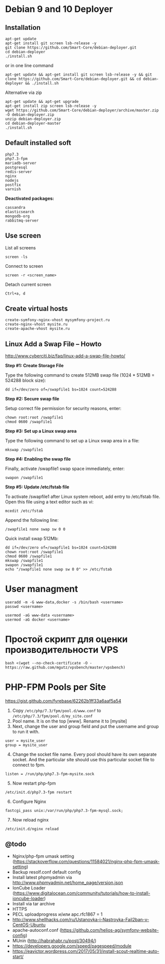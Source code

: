 Debian 9 and 10 Deployer
========================

Installation
------------

```
apt-get update
apt-get install git screen lsb-release -y
git clone https://github.com/Smart-Core/debian-deployer.git
cd debian-deployer
./install.sh
```

or in one line command

```
apt-get update && apt-get install git screen lsb-release -y && git clone https://github.com/Smart-Core/debian-deployer.git && cd debian-deployer && ./install.sh
```

Alternative via zip

```
apt-get update && apt-get upgrade
apt-get install zip screen lsb-release -y
wget https://github.com/Smart-Core/debian-deployer/archive/master.zip -O debian-deployer.zip
unzip debian-deployer.zip
cd debian-deployer-master
./install.sh
```

Default installed soft
----------------------

```
php7.3
php7.3-fpm
mariadb-server
postgresql
redis-server
nginx
nodejs
postfix
varnish
```

**Deactivated packages:**
```
cassandra
elasticsearch
mongodb-org
rabbitmq-server
```

Use screen
----------

List all screens

```
screen -ls
```

Connect to screen

```
screen -r <screen_name>
```

Detach current screen
```
Ctrl+a, d
```

Create virtual hosts
--------------------

```
create-symfony-nginx-vhost mysymfony-project.ru
create-nginx-vhost mysite.ru
create-apache-vhost mysite.ru
```

Linux Add a Swap File – Howto
-----------------------------

http://www.cyberciti.biz/faq/linux-add-a-swap-file-howto/


**Step #1: Create Storage File**

Type the following command to create 512MB swap file (1024 * 512MB = 524288 block size):
```
dd if=/dev/zero of=/swapfile1 bs=1024 count=524288
```

**Step #2: Secure swap file**

Setup correct file permission for security reasons, enter:
```
chown root:root /swapfile1
chmod 0600 /swapfile1
```

**Step #3: Set up a Linux swap area**

Type the following command to set up a Linux swap area in a file:
```
mkswap /swapfile1
```

**Step #4: Enabling the swap file**

Finally, activate /swapfile1 swap space immediately, enter:
```
swapon /swapfile1
```

**Step #5: Update /etc/fstab file**

To activate /swapfile1 after Linux system reboot, add entry to /etc/fstab file. Open this file using a text editor such as vi:
```
mcedit /etc/fstab
```
Append the following line:
```
/swapfile1 none swap sw 0 0
```

Quick install swap 512Mb:

```
dd if=/dev/zero of=/swapfile1 bs=1024 count=524288
chown root:root /swapfile1
chmod 0600 /swapfile1
mkswap /swapfile1
swapon /swapfile1
echo "/swapfile1 none swap sw 0 0" >> /etc/fstab
```

User managment
==============

```
useradd -m -G www-data,docker -s /bin/bash <username>
passwd <username>
```

```
usermod -aG www-data <username>
usermod -aG docker <username>
```

Простой скрипт для оценки производительности VPS
================================================

```
bash <(wget --no-check-certificate -O - https://raw.github.com/mgutz/vpsbench/master/vpsbench)
```

PHP-FPM Pools per Site
======================

https://gist.github.com/fyrebase/62262b1ff33a6aaf5a54

1. Copy `/etc/php/7.3/fpm/pool.d/www.conf` to `/etc/php/7.3/fpm/pool.d/my_site.conf`
2. Pool name. It is on the top [www]. Rename it to [mysite]
3. Next, change the user and group field and put the username and group to run it with.
```
user = mysite_user
group = mysite_user
```
4. Change the socket file name. Every pool should have its own separate socket. And the particular site should use this particular socket file to connect to fpm.
```
listen = /run/php/php7.3-fpm-mysite.sock
```
5. Now restart php-fpm
```
/etc/init.d/php7.3-fpm restart
```
6. Configure Nginx
```
fastcgi_pass unix:/var/run/php/php7.3-fpm-mysql.sock;
```
7. Now reload nginx
```
/etc/init.d/nginx reload
```

@todo
-----

 * Nginx/php-fpm umask setting (https://stackoverflow.com/questions/11584021/nginx-php-fpm-umask-setting)
 * Backup resolf.conf default config
 * Install latest phpmyadmin via http://www.phpmyadmin.net/home_page/version.json
 * IonCube Loader (https://www.digitalocean.com/community/tutorials/how-to-install-ioncube-loader)
 * Install via tar archive
 * HTTPS
 * PECL uploadprogress и/или apc.rfc1867 = 1
 * http://www.shellhacks.com/ru/Ustanovka-i-Nastroyka-Fail2ban-v-CentOS-Ubuntu
 * apache-autoconf.conf (https://github.com/helios-ag/symfony-website-config)
 * MUnin (http://habrahabr.ru/post/30494/)
 * https://developers.google.com/speed/pagespeed/module
 * https://eavictor.wordpress.com/2017/05/31/install-scout-realtime-auto-start/
